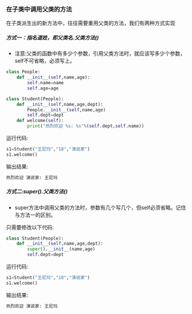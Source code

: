 ### 在子类中调用父类的方法

在子类派生出的新方法中，往往需要重用父类的方法，我们有两种方式实现

##### 方式一：指名道姓，即父类名.父类方法()

* 注意:父类的函数中有多少个参数，引用父类方法时，就应该写多少个参数，self不可省略，必须写上。

```python
class People:
    def __init__(self,name,age):
        self.name=name
        self.age=age

class Student(People):
    def __init__(self,name,age,dept):
        People.__init__(self,name,age)
        self.dept=dept
    def welcome(self):
        print("热烈欢迎 %s: %s"%(self.dept,self.name))
```

运行代码:

```python
s1=Student("王尼玛","18","演说家")
s1.welcome()
```

输出结果:

```python
热烈欢迎 演说家: 王尼玛
```

##### 方式二:super().父类方法()

* super方法中调用父类的方法时，参数有几个写几个，但self必须省略。记住与方法一的区别。

只需要修改以下代码:

```python
class Student(People):
    def __init__(self,name,age,dept):
        super().__init__(name,age)
        self.dept=dept
```

运行代码:

```python
s1=Student("王尼玛","18","演说家")
s1.welcome()
```

输出结果:

```python
热烈欢迎 演说家: 王尼玛
```
